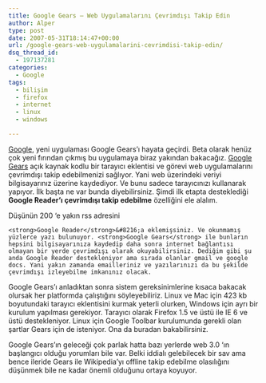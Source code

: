 ```yaml
---
title: Google Gears – Web Uygulamalarını Çevrimdışı Takip Edin
author: Alper
type: post
date: 2007-05-31T18:14:47+00:00
url: /google-gears-web-uygulamalarini-cevrimdisi-takip-edin/
dsq_thread_id:
  - 197137281
categories:
  - Google
tags:
  - bilişim
  - firefox
  - internet
  - linux
  - windows

---
```

[Google][1], yeni uygulaması Google Gears&#8217;ı hayata geçirdi. Beta olarak henüz çok yeni fırından çıkmış bu uygulamaya biraz yakından bakacağız. [Google Gears][2] açık kaynak kodlu bir tarayıcı eklentisi ve görevi web uygulamalarını çevrimdışı takip edebilmenizi sağlıyor. Yani web üzerindeki veriyi bilgisayarınız üzerine kaydediyor. Ve bunu sadece tarayıcınızı kullanarak yapıyor. İlk başta ne var bunda diyebilirsiniz. Şimdi ilk etapta desteklediği **Google Reader&#8217;ı çevrimdışı takip edebilme** özelliğini ele alalım.

<p style="text-align: center">
  <p>
    <!--more-->Düşünün 200 &#8216;e yakın rss adresini 
    
    <strong>Google Reader</strong>&#8216;a eklemişsiniz. Ve okunmamış yüzlerce yazı bulunuyor. <strong>Google Gears</strong> ile bunların hepsini bilgisayarınıza kaydedip daha sonra internet bağlantısı olmayan bir yerde çevrimdışı olarak okuyabilirsiniz. Dediğim gibi şu anda Google Reader destekleniyor ama sırada olanlar gmail ve google docs. Yani yakın zamanda emailleriniz ve yazılarınızı da bu şekilde çevrimdışı izleyebilme imkanınız olacak.
  </p>
  
  <p>
    Google Gears&#8217;ı anladıktan sonra sistem gereksinimlerine kısaca bakacak olursak her platformda çalıştığını söyleyebiliriz. Linux ve Mac için 423 kb boyutundaki tarayıcı eklentisini kurmak yeterli olurken, Windows için ayrı bir kurulum yapılması gerekiyor. Tarayıcı olarak Firefox 1.5 ve üstü ile IE 6 ve üstü destekleniyor. Linux için Google Toolbar kurulumunda gerekli olan şartlar Gears için de isteniyor. Ona da buradan bakabilirsiniz.
  </p>
  
  <p style="text-align: center">
    <p>
      Google Gears&#8217;ın geleceği çok parlak hatta bazı yerlerde web 3.0 &#8216;ın başlangıcı olduğu yorumları bile var. Belki iddialı gelebilecek bir sav ama bence ileride Gears ile Wikipedia&#8217;yı offline takip edebilme olasılığını düşünmek bile ne kadar önemli olduğunu ortaya koyuyor.
    </p>

 [1]: https://www.google.com
 [2]: https://gears.google.com/
